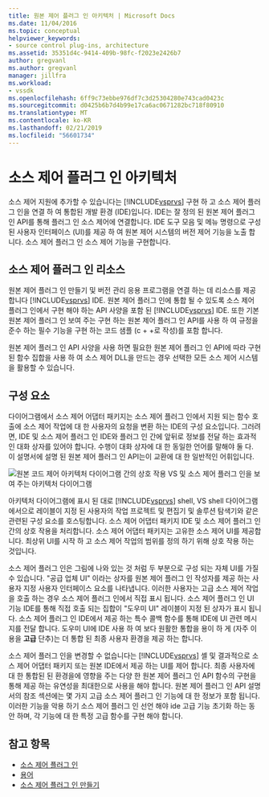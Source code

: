 ```yaml
---
title: 원본 제어 플러그 인 아키텍처 | Microsoft Docs
ms.date: 11/04/2016
ms.topic: conceptual
helpviewer_keywords:
- source control plug-ins, architecture
ms.assetid: 35351d4c-9414-409b-98fc-f2023e2426b7
author: gregvanl
ms.author: gregvanl
manager: jillfra
ms.workload:
- vssdk
ms.openlocfilehash: 6ff9c73ebbe976df7c3d25304280e743cad0423c
ms.sourcegitcommit: d0425b6b7d4b99e17ca6ac0671282bc718f80910
ms.translationtype: MT
ms.contentlocale: ko-KR
ms.lasthandoff: 02/21/2019
ms.locfileid: "56601734"
---
```

# <a name="source-control-plug-in-architecture"></a>소스 제어 플러그 인 아키텍처
소스 제어 지원에 추가할 수 있습니다는 [!INCLUDE[vsprvs](../../code-quality/includes/vsprvs_md.md)] 구현 하 고 소스 제어 플러그 인을 연결 하 여 통합된 개발 환경 (IDE)입니다. IDE는 잘 정의 된 원본 제어 플러그 인 API를 통해 플러그 인 소스 제어에 연결합니다. IDE 도구 모음 및 메뉴 명령으로 구성 된 사용자 인터페이스 (UI)를 제공 하 여 원본 제어 시스템의 버전 제어 기능을 노출 합니다. 소스 제어 플러그 인 소스 제어 기능을 구현합니다.

## <a name="source-control-plug-in-resources"></a>소스 제어 플러그 인 리소스
 원본 제어 플러그 인 만들기 및 버전 관리 응용 프로그램을 연결 하는 데 리소스를 제공 합니다 [!INCLUDE[vsprvs](../../code-quality/includes/vsprvs_md.md)] IDE. 원본 제어 플러그 인에 통합 될 수 있도록 소스 제어 플러그 인에서 구현 해야 하는 API 사양을 포함 된 [!INCLUDE[vsprvs](../../code-quality/includes/vsprvs_md.md)] IDE. 또한 기본 원본 제어 플러그 인 보여 주는 구현 하는 원본 제어 플러그 인 API를 사용 하 여 규정을 준수 하는 필수 기능을 구현 하는 코드 샘플 (c + +로 작성)를 포함 합니다.

 원본 제어 플러그 인 API 사양을 사용 하면 필요한 원본 제어 플러그 인 API에 따라 구현 된 함수 집합을 사용 하 여 소스 제어 DLL을 만드는 경우 선택한 모든 소스 제어 시스템을 활용할 수 있습니다.

## <a name="components"></a>구성 요소
 다이어그램에서 소스 제어 어댑터 패키지는 소스 제어 플러그 인에서 지원 되는 함수 호출에 소스 제어 작업에 대 한 사용자의 요청을 변환 하는 IDE의 구성 요소입니다. 그러려면, IDE 및 소스 제어 플러그 인 IDE와 플러그 인 간에 앞뒤로 정보를 전달 하는 효과적인 대화 상자를 있어야 합니다. 수행이 대화 상자에 대 한 동일한 언어를 말해야 둘 다. 이 설명서에 설명 된 원본 제어 플러그 인 API는이 교환에 대 한 일반적인 어휘입니다.

 ![원본 코드 제어 아키텍처 다이어그램](../../extensibility/internals/media/vs_sccsdk_plug_in_arch.gif "vs_sccsdk_plug_in_arch") 간의 상호 작용 VS 및 소스 제어 플러그 인을 보여 주는 아키텍처 다이어그램

 아키텍처 다이어그램에 표시 된 대로 [!INCLUDE[vsprvs](../../code-quality/includes/vsprvs_md.md)] shell, VS shell 다이어그램에서으로 레이블이 지정 된 사용자의 작업 프로젝트 및 편집기 및 솔루션 탐색기와 같은 관련된 구성 요소를 호스팅합니다. 소스 제어 어댑터 패키지 IDE 및 소스 제어 플러그 인 간의 상호 작용을 처리합니다. 소스 제어 어댑터 패키지는 고유한 소스 제어 UI를 제공합니다. 최상위 UI를 시작 하 고 소스 제어 작업의 범위를 정의 하기 위해 상호 작용 하는 것입니다.

 소스 제어 플러그 인은 그림에 나와 있는 것 처럼 두 부분으로 구성 되는 자체 UI를 가질 수 있습니다. "공급 업체 UI" 이라는 상자를 원본 제어 플러그 인 작성자를 제공 하는 사용자 지정 사용자 인터페이스 요소를 나타냅니다. 이러한 사용자는 고급 소스 제어 작업을 호출 하는 경우 소스 제어 플러그 인에서 직접 표시 됩니다. 소스 제어 플러그 인 UI 기능 IDE를 통해 직접 호출 되는 집합이 "도우미 UI" 레이블이 지정 된 상자가 표시 됩니다. 소스 제어 플러그 인 IDE에서 제공 하는 특수 콜백 함수를 통해 IDE에 UI 관련 메시지를 전달 합니다. 도우미 UI에 IDE 사용 하 여 보다 원활한 통합을 용이 하 게 (자주 이용을 **고급** 단추)는 더 통합 된 최종 사용자 환경을 제공 하는 합니다.

 소스 제어 플러그 인을 변경할 수 없습니다는 [!INCLUDE[vsprvs](../../code-quality/includes/vsprvs_md.md)] 셸 및 결과적으로 소스 제어 어댑터 패키지 또는 원본 IDE에서 제공 하는 UI를 제어 합니다. 최종 사용자에 대 한 통합된 된 환경을에 영향을 주는 다양 한 원본 제어 플러그 인 API 함수의 구현을 통해 제공 하는 유연성을 최대한으로 사용을 해야 합니다. 원본 제어 플러그 인 API 설명서의 참조 섹션에는 몇 가지 고급 소스 제어 플러그 인 기능에 대 한 정보가 포함 됩니다. 이러한 기능을 악용 하기 소스 제어 플러그 인 선언 해야 ide 고급 기능 초기화 하는 동안 하며, 각 기능에 대 한 특정 고급 함수를 구현 해야 합니다.

## <a name="see-also"></a>참고 항목
- [소스 제어 플러그 인](../../extensibility/source-control-plug-ins.md)
- [용어](../../extensibility/source-control-plug-in-glossary.md)
- [소스 제어 플러그 인 만들기](../../extensibility/internals/creating-a-source-control-plug-in.md)